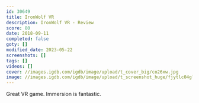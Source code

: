 ```yaml
---
id: 30649
title: IronWolf VR
description: IronWolf VR - Review
score: 80
date: 2018-09-11
completed: false
goty: []
modified_date: 2023-05-22
screenshots: []
tags: []
videos: []
cover: //images.igdb.com/igdb/image/upload/t_cover_big/co26xw.jpg
image: //images.igdb.com/igdb/image/upload/t_screenshot_huge/fjytlc04glestacqrr8h.jpg
---
```

Great VR game. Immersion is fantastic.